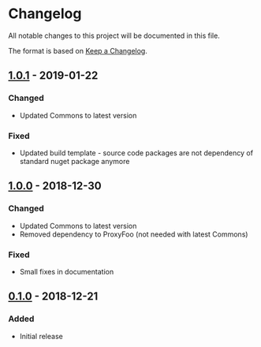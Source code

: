 # Changelog #
All notable changes to this project will be documented in this file.

The format is based on [Keep a Changelog](https://keepachangelog.com/en/1.0.0/).


## [1.0.1] - 2019-01-22 ##
### Changed ###
- Updated Commons to latest version

### Fixed ###
- Updated build template - source code packages are not dependency of standard nuget package anymore


## [1.0.0] - 2018-12-30 ##
### Changed ###
- Updated Commons to latest version
- Removed dependency to ProxyFoo (not needed with latest Commons)

### Fixed ###
- Small fixes in documentation

## [0.1.0] - 2018-12-21 ##
### Added ###
- Initial release

[1.0.1]: https://github.com/adamecr/Common.Actor/compare/v1.0.0...v1.0.1
[1.0.0]: https://github.com/adamecr/Common.Actor/compare/v0.1.0...v1.0.0
[0.1.0]: https://github.com/adamecr/Common.Actor/releases/tag/v0.1.0